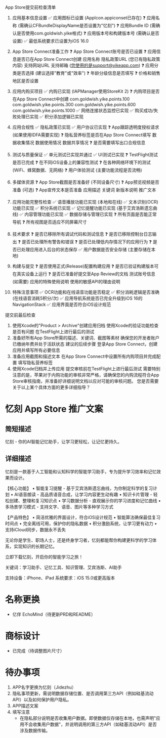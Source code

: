 App Store提交前检查清单
1. 应用基本信息设置
✅ 应用图标已设置 (AppIcon.appiconset已存在)
❓ 应用名称 (需确认CFBundleDisplayName是否设置为"忆刻")
❓ 应用Bundle ID (需确认是否使用com.goldwish.yike格式)
❓ 应用版本号和构建版本号 (需确认是否设置)
✅ 最低系统要求已设置为iOS 16.0

2. App Store Connect准备工作
❓ App Store Connect账号是否已设置
❓ 应用信息是否已在App Store Connect创建
应用名称
隐私政策URL (您已有隐私政策内容)
支持网站URL
支持邮箱 (您使用的是support@yikeapp.com)
❓ 应用分类是否选择 (建议选择"教育"或"效率")
❓ 年龄分级信息是否填写
❓ 价格和销售地区是否设置


3. 应用内购买项目
✅ 内购已实现 (IAPManager使用StoreKit 2)
❓ 内购项目是否在App Store Connect中创建
com.goldwish.yike.points.100
com.goldwish.yike.points.300
com.goldwish.yike.points.600
com.goldwish.yike.points.1000
✅ 网络连接状态监控已实现
✅ 购买成功/失败处理已实现
✅ 积分添加逻辑已实现

4. 应用合规性
✅ 隐私政策已实现
✅ 用户协议已实现
❓ App跟踪透明度授权请求 (如果使用IDFA需要实现)
❓ 隐私营养标签是否在App Store Connect填写
数据收集情况
数据使用情况
数据共享情况
❓ 是否需要填写出口合规信息

5. 测试与质量保证
✅ 单元测试已实现并通过
✅ UI测试已实现
❓ TestFlight测试是否已完成
❓ 在不同iOS设备上的兼容性测试
❓ 在各种网络环境下的测试 (WiFi、蜂窝数据、无网络)
❓ 用户体验测试 (主要功能流程是否流畅)

6. 多媒体资源
❓ App Store截图是否准备好 (不同设备尺寸)
❓ App预览视频是否准备 (可选)
❓ App宣传文本是否准备
应用描述
关键词
新版本说明
推广文本

7. 应用功能完整性检查
✅ 语音播放功能已实现 (本地和在线)
✅ 文本识别(OCR)功能已实现
✅ 积分系统已实现
✅ 记忆提醒功能已实现 (基于艾宾浩斯遗忘曲线)
✅ 内容管理功能已实现
✅ 数据存储与管理已实现
❓ 所有页面是否能正常导航
❓ 所有视图是否适应不同屏幕尺寸

8. 技术要求
❓ 是否已移除所有调试代码和测试信息
❓ 是否已移除控制台日志输出
❓ 是否已处理所有警告和错误
❓ 是否已处理低内存情况下的应用行为
❓ 是否已处理应用进入后台的状态保存
✅ 用户数据是否安全存储 (主要存储在本地)

9. 构建与提交
❓ 是否使用正式(Release)配置构建应用
❓ 是否已验证构建版本可在真实设备上运行
❓ 是否已准备好提交至App Review的文档
测试账号信息 (如需要)
应用的特殊使用说明
使用的敏感API的理由说明

10. 特殊注意事项
✅ OCR功能和在线语音功能是否稳定
✅ 积分消耗逻辑是否准确 (在线语音消耗5积分/次)
✅ 应用导航系统是否已完全升级到iOS 16的NavigationStack
✅ 应用界面是否符合iOS设计规范

提交前最后检查
1. 使用Xcode的"Product > Archive"创建应用归档
使用Xcode的验证功能检查是否有问题
在TestFlight上进行最后的测试
4. 准备好所有App Store所需的描述、关键词、截图等素材
确保您的开发者账户已缴纳年费并处于活跃状态
建议的后续步骤
登录App Store Connect，创建应用并填写所有必要信息
2. 准备应用截图和描述文本
在App Store Connect中设置所有内购项目并完成配置
填写隐私营养标签
5. 使用Xcode归档并上传应用
提交审核前在TestFlight上进行最后测试
需要特别注意的是，苹果对于内购功能的审核非常严格，请确保您的内购流程符合App Store审核指南，并准备好详细说明文档以应对可能的审核问题。
您是否需要关于以上某个具体方面的更多详细指导？

# 忆刻 App Store 推广文案

## 简短描述
忆刻 - 你的AI智能记忆助手，让学习更轻松，让记忆更持久。

## 详细描述
忆刻是一款基于人工智能和认知科学的智能学习助手，专为提升学习效率和记忆效果而设计。

【核心功能】
• 智能复习提醒 - 基于艾宾浩斯遗忘曲线，为你制定科学的复习计划
• AI语音朗读 - 高品质语音合成，让学习内容更生动有趣
• 知识卡片管理 - 轻松创建、整理和复习知识点
• 学习数据分析 - 直观展示你的学习进度和记忆曲线
• 多场景学习模式 - 支持文字、语音、图片等多种学习方式

【产品特色】
• 简洁优雅的界面设计，符合iOS设计规范
• 智能算法确保最佳复习时间点
• 完全离线可用，保护你的隐私数据
• 积分激励系统，让学习更有动力
• 支持iCloud同步，数据永不丢失

无论你是学生、职场人士，还是终身学习者，忆刻都能帮你构建更科学的学习体系，实现知识的长期记忆。

立即下载忆刻，开启你的智能学习之旅！

关键词：学习助手、记忆工具、知识管理、艾宾浩斯、AI助手

支持设备：iPhone、iPad
系统要求：iOS 15.0或更高版本

# 名称更换
- 亿伴 EchoMind（待更新PRD和README）
# 商标设计
- 已完成（待调整图片尺寸）

# 待办事项
1. APP名字更换为忆刻（Jidezhu）
2. 隐私事项更新，需说明数据存储位置、是否调用第三方API（例如硅基流动API）以及如何保护用户隐私。
3. APP描述文案
4. 填写注意
    - 在隐私部分说明是否收集用户数据。即使数据仅存储在本地，也需声明"应用不会收集用户数据"，并说明调用的第三方API（如硅基流动API）是否涉及数据传输。